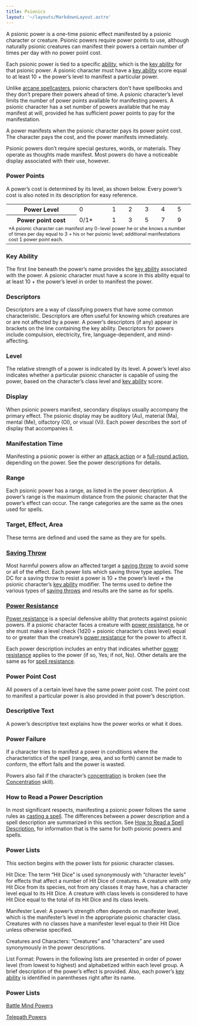```yaml
---
title: Psionics
layout: '~/layouts/MarkdownLayout.astro'
---
```

A psionic power is a one-time psionic effect manifested by a psionic character
or creature. Psionic powers require power points to use, although naturally
psionic creatures can manifest their powers a certain number of times per day
with no power point cost.

Each psionic power is tied to a specific
[ability](/modern.d20.srd/basics/ability.scores), which is the [key ability](/modern.d20.srd/basics/ability.scores) for that psionic power. A
psionic character must have a [key ability](/modern.d20.srd/basics/ability.scores) score equal to at least 10 +
the power’s level to manifest a particular power.

Unlike [arcane spellcasters](/modern.d20.srd/fx/arcane.spells), psionic
characters don’t have spellbooks and they don’t prepare their powers ahead of
time. A psionic character’s level limits the number of power points available
for manifesting powers. A psionic character has a set number of powers
available that he may manifest at will, provided he has sufficient power
points to pay for the manifestation.

A power manifests when the psionic character pays its power point cost. The
character pays the cost, and the power manifests immediately.

Psionic powers don’t require special gestures, words, or materials. They
operate as thoughts made manifest. Most powers do have a noticeable display
associated with their use, however.

###  Power Points

A power’s cost is determined by its level, as shown below. Every power’s cost
is also noted in its description for easy reference.


<table> <tr><th>Power Level</th> <td>0</td> <td>1</td> <td>2</td> <td>3</td> <td>4</td> <td>5</td> </tr><tr> <th>Power point cost</th> <td>0/1*</td> <td>1</td> <td>3</td> <td>5</td> <td>7</td> <td>9</td> </tr><tr><td colspan="7" style="text-align: left; font-size: .8em;"> *A psionic character can manifest any 0-level power he or she knows a number of times per day equal to 3 + his or her psionic level; additional manifestations cost 1 power point each. </td></tr> </table>



### Key Ability

The first line beneath the power’s name provides the [key ability](/modern.d20.srd/basics/ability.scores) associated with the power. A
psionic character must have a score in this ability equal to at least 10 + the
power’s level in order to manifest the power.

###  Descriptors

Descriptors are a way of classifying powers that have some common
characteristic. Descriptors are often useful for knowing which creatures are
or are not affected by a power. A power’s descriptors (if any) appear in
brackets on the line containing the key ability. Descriptors for powers
include compulsion, electricity, fire, language-dependent, and mind-affecting.

###  Level

The relative strength of a power is indicated by its level. A power’s level
also indicates whether a particular psionic character is capable of using the
power, based on the character’s class level and [key ability](/modern.d20.srd/basics/ability.scores) score.

###  Display

When psionic powers manifest, secondary displays usually accompany the primary
effect. The psionic display may be auditory (Au), material (Ma), mental (Me),
olfactory (Ol), or visual (Vi). Each power describes the sort of display that
accompanies it.

###  Manifestation Time

Manifesting a psionic power is either an [attack action](/modern.d20.srd/combat/attack.actions) or a [full-round action](/modern.d20.srd/combat/full.round.actions), depending on the power.
See the power descriptions for details.

###  Range

Each psionic power has a range, as listed in the power description. A power’s
range is the maximum distance from the psionic character that the power’s
effect can occur. The range categories are the same as the ones used for
spells.

###  Target, Effect, Area

These terms are defined and used the same as they are for spells.

###  [Saving Throw](/modern.d20.srd/basics/saving.throws)

Most harmful powers allow an affected target a [saving throw](/modern.d20.srd/basics/saving.throws) to avoid some or all of the
effect. Each power lists which saving throw type applies. The DC for a saving
throw to resist a power is 10 + the power’s level + the psionic character’s
[key ability](/modern.d20.srd/basics/ability.scores) modifier. The terms used
to define the various types of [saving throws](/modern.d20.srd/basics/saving.throws) and results are the same as for
spells.

###  [Power Resistance](/modern.d20.srd/special.abilities/power.resistance)

[Power resistance](/modern.d20.srd/special.abilities/power.resistance) is a
special defensive ability that protects against psionic powers. If a psionic
character faces a creature with [power resistance](/modern.d20.srd/special.abilities/power.resistance), he or she
must make a level check (1d20 + psionic character’s class level) equal to or
greater than the creature’s [power resistance](/modern.d20.srd/special.abilities/power.resistance) for the power
to affect it.

Each power description includes an entry that indicates whether [power resistance](/modern.d20.srd/special.abilities/power.resistance) applies to the
power (if so, Yes; if not, No). Other details are the same as for [spell resistance](/modern.d20.srd/special.abilities/spell.resistance).

###  Power Point Cost

All powers of a certain level have the same power point cost. The point cost
to manifest a particular power is also provided in that power’s description.

###  Descriptive Text

A power’s descriptive text explains how the power works or what it does.

###  Power Failure

If a character tries to manifest a power in conditions where the
characteristics of the spell (range, area, and so forth) cannot be made to
conform, the effort fails and the power is wasted.

Powers also fail if the character’s
[concentration](/modern.d20.srd/skills/concentration) is broken (see the
[Concentration](/modern.d20.srd/skills/concentration) skill).

###  How to Read a Power Description

In most significant respects, manifesting a psionic power follows the same
rules as [casting a spell](/modern.d20.srd/fx). The differences between a
power description and a spell description are summarized in this section. See
[How to Read a Spell Description](/modern.d20.srd/fx/index), for information
that is the same for both psionic powers and spells.

###  Power Lists

This section begins with the power lists for psionic character classes.

Hit Dice: The term “Hit Dice” is used synonymously with “character levels” for
effects that affect a number of Hit Dice of creatures. A creature with only
Hit Dice from its species, not from any classes it may have, has a character
level equal to its Hit Dice. A creature with class levels is considered to
have Hit Dice equal to the total of its Hit Dice and its class levels.

Manifester Level: A power’s strength often depends on manifester level, which
is the manifester’s level in the appropriate psionic character class.
Creatures with no classes have a manifester level equal to their Hit Dice
unless otherwise specified.

Creatures and Characters: “Creatures” and “characters” are used synonymously
in the power descriptions.

List Format: Powers in the following lists are presented in order of power
level (from lowest to highest) and alphabetized within each level group. A
brief description of the power’s effect is provided. Also, each power’s [key ability](/modern.d20.srd/basics/ability.scores) is identified in parentheses
right after its name.

### Power Lists

[Battle Mind Powers](/modern.d20.srd/psionics/battle.mind.powers)

[Telepath Powers](/modern.d20.srd/psionics/telepath.powers)

